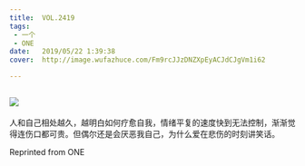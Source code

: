 ```yaml
---
title:	VOL.2419
tags:
 - 一个
 - ONE
date:	2019/05/22 1:39:38
cover:	http://image.wufazhuce.com/Fm9rcJJzDNZXpEyACJdCJgVm1i62

---
```

![](http://image.wufazhuce.com/Fm9rcJJzDNZXpEyACJdCJgVm1i62)
---

人和自己相处越久，越明白如何疗愈自我，情绪平复的速度快到无法控制，渐渐觉得连伤口都可贵。但偶尔还是会厌恶我自己，为什么爱在悲伤的时刻讲笑话。
 
Reprinted from ONE
